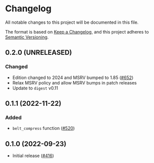 # Changelog

All notable changes to this project will be documented in this file.

The format is based on [Keep a Changelog](https://keepachangelog.com/en/1.0.0/),
and this project adheres to [Semantic Versioning](https://semver.org/spec/v2.0.0.html).

## 0.2.0 (UNRELEASED)
### Changed
- Edition changed to 2024 and MSRV bumped to 1.85 ([#652])
- Relax MSRV policy and allow MSRV bumps in patch releases
- Update to `digest` v0.11

[#652]: https://github.com/RustCrypto/hashes/pull/652

## 0.1.1 (2022-11-22)
### Added
- `belt_compress` function ([#520])

[#520]: https://github.com/RustCrypto/hashes/pull/520

## 0.1.0 (2022-09-23)
- Initial release ([#416])

[#416]: https://github.com/RustCrypto/hashes/pull/416
